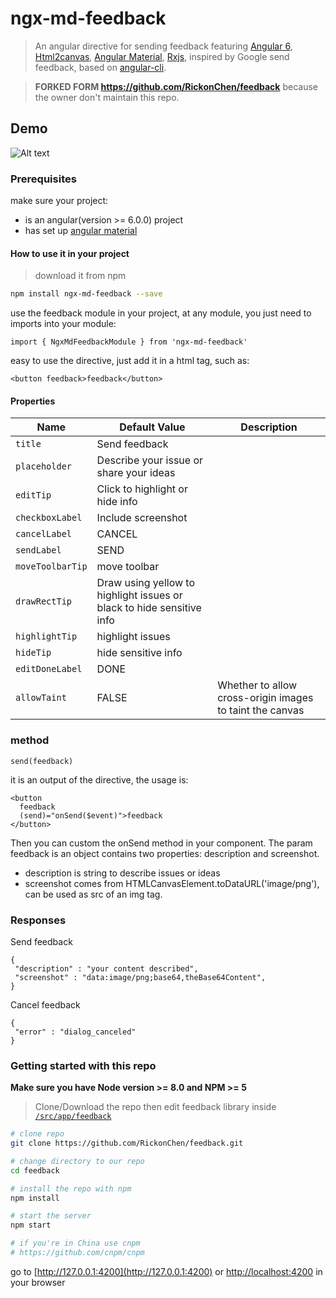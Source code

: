 # ngx-md-feedback
> An angular directive for sending feedback featuring [Angular 6](https://angular.io), [Html2canvas](https://html2canvas.hertzen.com/), [Angular Material](https://material.angular.io), [Rxjs](https://rxjs-dev.firebaseapp.com/), inspired by Google send feedback, based on [angular-cli](https://github.com/angular/angular-cli).

> **FORKED FORM https://github.com/RickonChen/feedback** because the owner don't maintain this repo.
## Demo
![Alt text](/../screenshots/feedback.gif?raw=true "overview")

### Prerequisites
make sure your project:
* is an angular(version >= 6.0.0) project
* has set up [angular material](https://github.com/angular/material2/blob/master/guides/getting-started.md)

#### How to use it in your project
> download it from npm

```bash
npm install ngx-md-feedback --save
```

use the feedback module in your project, at any module, you just need to imports into your module:
```es6
import { NgxMdFeedbackModule } from 'ngx-md-feedback'
```

easy to use the directive, just add it in a html tag, such as:
```
<button feedback>feedback</button>
```

#### Properties

| Name             | Default Value                                                         | Description
|------------------|-----------------------------------------------------------------------|-----------------------------------------------------------------------|
| `title`          | Send feedback                                                         |                                                                       |
| `placeholder`    | Describe your issue or share your ideas                               |                                                                       |
| `editTip`        | Click to highlight or hide info                                       |                                                                       |
| `checkboxLabel`  | Include screenshot                                                    |                                                                       |
| `cancelLabel`    | CANCEL                                                                |                                                                       |
| `sendLabel`      | SEND                                                                  |                                                                       |
| `moveToolbarTip` | move toolbar                                                          |                                                                       |
| `drawRectTip`    | Draw using yellow to highlight issues or black to hide sensitive info |                                                                       |
| `highlightTip`   | highlight issues                                                      |                                                                       |
| `hideTip`        | hide sensitive info                                                   |                                                                       |
| `editDoneLabel`  | DONE                                                                  |                                                                       |
| `allowTaint`     | FALSE                                                                 |  Whether to allow cross-origin images to taint the canvas             |

### method

```
send(feedback)
```

it is an output of the directive, the usage is:

```
<button 
  feedback 
  (send)="onSend($event)">feedback
</button>
```
Then you can custom the onSend method in your component.
The param feedback is an object contains two properties: description and screenshot.
* description is string to describe issues or ideas
* screenshot comes from HTMLCanvasElement.toDataURL('image/png'), can be used as src of an img tag.

### Responses

Send feedback
```
{
 "description" : "your content described",
 "screenshot" : "data:image/png;base64,theBase64Content",
}
```

Cancel feedback
```
{
 "error" : "dialog_canceled"
}
```


### Getting started with this repo
**Make sure you have Node version >= 8.0 and NPM >= 5**
> Clone/Download the repo then edit feedback library inside [`/src/app/feedback`](/src/app/feedback)

```bash
# clone repo
git clone https://github.com/RickonChen/feedback.git

# change directory to our repo
cd feedback

# install the repo with npm
npm install

# start the server
npm start

# if you're in China use cnpm
# https://github.com/cnpm/cnpm
```
go to [http://127.0.0.1:4200](http://127.0.0.1:4200) or [http://localhost:4200](http://localhost:4200) in your browser
